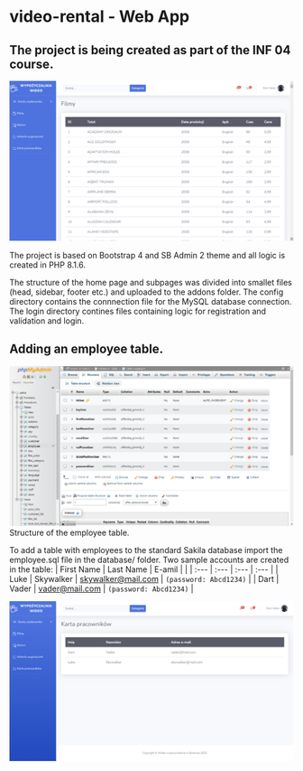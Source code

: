 # video-rental - Web App
## The project is being created as part of the INF 04 course.

![video-rental - web app](./screenshots/video-rental.png)

The project is based on Bootstrap 4 and SB Admin 2 theme and all logic is created in PHP 8.1.6.

The structure of the home page and subpages was divided into smallet files (head, sidebar, footer etc.) and uploaded to the addons folder.
The config directory contains the connnection file for the MySQL database connection.
The login directory contines files containing logic for registration and validation and login.

## Adding an employee table.

![video-rental_employee - web app](./screenshots/video-rental_employee-structure.png)
Structure of the employee table.

To add a table with employees to the standard Sakila database import the employee.sql file in the database/ folder. Two sample accounts are created in the table:
| First Name | Last Name | E-amil             |                        |
| :---       | :---      | :---               | :---                   |
| Luke       | Skywalker | skywalker@mail.com | `(password: Abcd1234)` |
| Dart       | Vader     | vader@mail.com     | `(password: Abcd1234)` |

![video-rental_employee - web app](./screenshots/video-rental_employee.png)
